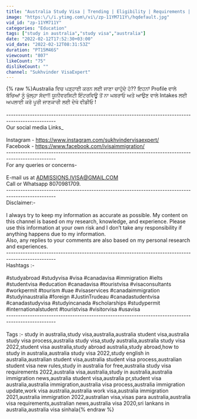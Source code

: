 ```yaml
---
title: "Australia Study Visa | Trending | Eligibility | Requirements | Suitable Candidates | Immigration"
image: "https:\/\/i.ytimg.com\/vi\/zp-11YM711Y\/hqdefault.jpg"
vid_id: "zp-11YM711Y"
categories: "Education"
tags: ["study in australia","study visa","australia"]
date: "2022-02-12T17:52:30+03:00"
vid_date: "2022-02-12T08:31:53Z"
duration: "PT15M46S"
viewcount: "807"
likeCount: "75"
dislikeCount: ""
channel: "Sukhvinder VisaExpert"
---
```

{% raw %}Australia ਵਿਚ ਪੜ੍ਹਾਈ ਕਰਨ ਲਈ ਜਾਣਾ ਚਾਹੁੰਦੇ ਹੋ?? ਇਹਨਾਂ Profile ਵਾਲੇ ਬੱਚਿਆਂ ਨੂੰ ਖੁੱਲ੍ਹਾ ਸੱਦਾ!! ਯੂਨੀਵਰਸਿਟੀ ਇੰਟਰਵਿਊ ਤੋਂ ਨਾ ਘਬਰਾਓ ਅਤੇ ਆਉਣ ਵਾਲੇ Intakes ਲਈ ਅਪਲਾਈ ਕਰੋ ਪੂਰੀ ਜਾਣਕਾਰੀ ਲਈ ਦੇਖੋ ਵੀਡੀਓ !<br /><br />---------------------------------------------------------------------------------------------------<br />Our social media Links_<br /><br />Instagram - <a rel="nofollow" target="blank" href="https://www.instagram.com/sukhvindervisaexpert/">https://www.instagram.com/sukhvindervisaexpert/</a><br />Facebook - <a rel="nofollow" target="blank" href="https://www.facebook.com/ivisaimmigration/">https://www.facebook.com/ivisaimmigration/</a><br />---------------------------------------------------------------------------------------------------<br />For any queries or concerns- <br /><br />E-mail us at ADMISSIONS.IVISA@GMAIL.COM<br />Call or Whatsapp 8070981709.<br />---------------------------------------------------------------------------------------------------<br />Disclaimer:-<br /><br />I always try to keep my information as accurate as possible. My content on this channel is based on my research, knowledge, and experience. Please use this information at your own risk and I don’t take any responsibility if anything happens due to my information. <br />Also, any replies to your comments are also based on my personal research and experiences.<br />---------------------------------------------------------------------------------------------------<br />Hashtags :-<br /><br />#studyabroad #studyvisa #visa #canadavisa #immigration #ielts #studentvisa #education #canadavisa #touristvisa #visaconsultants #workpermit  #tourism #uae #visaservices #canadaimmigration #studyinaustralia #foreign #JustinTrudeau #canadastudentvisa #canadastudyvisa #studyincanada #scholarships #studypermit #internationalstudent #touristvisa #visitorvisa #usavisa <br />---------------------------------------------------------------------------------------------------<br /><br />Tags :- study in australia,study visa,australia,australia student visa,australia study visa process,australia study visa,study australia,australia study visa 2022,student visa australia,study abroad australia,study abroad,how to study in australia,australia study visa 2022,study english in australia,australian student visa,australia student visa process,australian student visa new rules,study in australia for free,australia study visa requirements 2022,australia visa,australia,study in australia,australia immigration news,australia student visa,australia pr,student visa australia,australia immigration,australia visa process,australia immigration update,work visa australia,australia work visa,australia immigration 2021,australia immigration 2022,australian visa,visas para australia,australia visa requirements,australian news,australia visa 2020,sri lankans in australia,australia visa sinhala{% endraw %}

